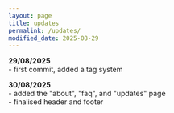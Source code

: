 ```yaml
---
layout: page
title: updates
permalink: /updates/
modified_date: 2025-08-29
---
```


__29/08/2025__
<br>- first commit, added a tag system

__30/08/2025__
<br>- added the "about", "faq", and "updates" page
<br>- finalised header and footer
